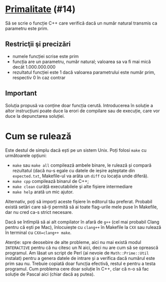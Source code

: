 # [Primalitate](https://www.pbinfo.ro/probleme/14) (#14)
Să se scrie o funcție C++ care verifică dacă un număr natural transmis ca
parametru este prim.

## Restricţii şi precizări
- numele funcției scrise este prim
- funcția are un parametru, număr natural; valoarea sa va fi mai mică decât
  1.000.000.000
- rezultatul funcției este 1 dacă valoarea parametrului este număr prim,
  respectiv 0 în caz contrar

## Important
Soluția propusă va conține doar funcția cerută. Introducerea în soluție a altor
instrucțiuni poate duce la erori de compilare sau de execuție, care vor duce la
depunctarea soluției.

# Cum se rulează
Este destul de simplu dacă ești pe un sistem Unix. Poți folosi `make` cu
următoarele opțiuni:
- `make` sau `make all` compilează ambele binare, le rulează și compară
  rezultatul (dacă nu-s egale cu datele de ieșire așteptate din `expected.txt`,
  Makefile-ul va arăta un `diff` cu locația unde diferă).
- `make cpp` compilează binarul de C++;
- `make clean` curăță executabilele și alte fișiere intermediare
- `make help` arată un mic ajutor.

Alternativ, poți să imporți aceste fișiere în editorul tău preferat. Probabil
există setări care să-ți permită să ai toate flag-urile mele puse în Makefile,
dar nu cred ca-s strict necesare.

Dacă se întîmplă să ai alt compilator în afară de `g++` (cel mai probabil Clang
pentru că ești pe Mac), înlocuiește cu `clang++` în Makefile la `CXX` sau
rulează în terminal cu `CXX=clang++ make`.

Atenție: spre deosebire de alte probleme, aici nu mai există modul `INTERACTIVE`
pentru că nu citesc un N aici, deci nu are cum să se oprească programul. Am
lăsat un script de Perl (ai nevoie de `Math::Prime::Util` instalat) pentru a
genera datele de intrare și a verifica dacă numărul este prim sau nu. Trebuie
copiată doar funcția efectivă, restul e pentru a testa programul. Cum problema
cere doar soluție în C++, clar că n-o să fac soluție de Pascal aici (chiar dacă
aș putea).